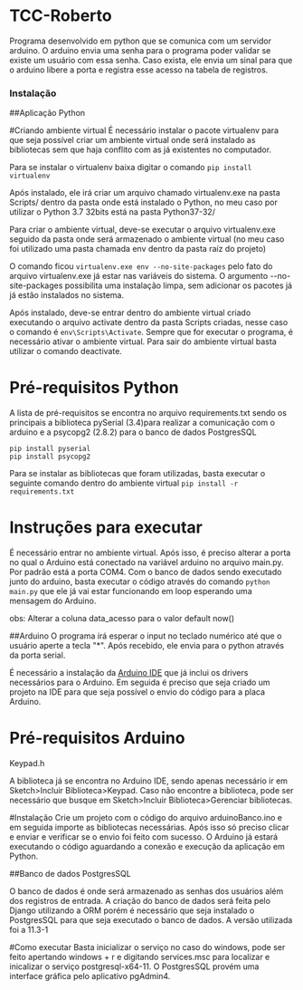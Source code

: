 # TCC-Roberto

Programa desenvolvido em python que se comunica com um servidor arduino. O arduino envia uma senha para o programa poder validar se existe um usuário com essa senha. Caso exista, ele envia um sinal para que o arduino libere a porta e registra esse acesso na tabela de registros.

### Instalação

##Aplicação Python

#Criando ambiente virtual
É necessário instalar o pacote virtualenv para que seja possível criar um ambiente virtual onde será instalado as bibliotecas sem que haja conflito com as já existentes no computador.

Para se instalar o virtualenv baixa digitar o comando `pip install virtualenv`

Após instalado, ele irá criar um arquivo chamado virtualenv.exe na pasta Scripts/ dentro da pasta onde está instalado o Python, no meu caso por utilizar o Python 3.7 32bits está na pasta Python37-32/

Para criar o ambiente virtual, deve-se executar o arquivo virtualenv.exe seguido da pasta onde será armazenado o ambiente virtual (no meu caso foi utilizado uma pasta chamada env dentro da pasta raíz do projeto)

O comando ficou `virtualenv.exe env --no-site-packages` pelo fato do arquivo virtualenv.exe já estar nas variáveis do sistema. O argumento --no-site-packages possibilita uma instalação limpa, sem adicionar os pacotes já já estão instalados no sistema.

Após instalado, deve-se entrar dentro do ambiente virtual criado executando o arquivo activate dentro da pasta Scripts criadas, nesse caso o comando é `env\Scripts\Activate`. Sempre que for executar o programa, é necessário ativar o ambiente virtual. Para sair do ambiente virtual basta utilizar o comando deactivate.

# Pré-requisitos Python
A lista de pré-requisitos se encontra no arquivo requirements.txt sendo os principais a biblioteca pySerial (3.4)para realizar a comunicação com o arduino e a psycopg2 (2.8.2) para o banco de dados PostgresSQL

```
pip install pyserial
pip install psycopg2
```

Para se instalar as bibliotecas que foram utilizadas, basta executar o seguinte comando dentro do ambiente virtual
`pip install -r requirements.txt`

# Instruções para executar
É necessário entrar no ambiente virtual. Após isso, é preciso alterar a porta no qual o Arduino está conectado na variável arduino no arquivo main.py. Por padrão está a porta COM4.
Com o banco de dados sendo executado junto do arduino, basta executar o código através do comando `python main.py` que ele já vai estar funcionando em loop esperando uma mensagem do Arduino.

obs: Alterar a coluna data_acesso para o valor default now()

##Arduino
O programa irá esperar o input no teclado numérico até que o usuário aperte a tecla "*". Após recebido, ele envia para o python através da porta serial.

É necessário a instalação da [Arduino IDE](https://www.arduino.cc/en/Main/Software) que já inclui os drivers necessários para o Arduino. Em seguida é preciso que seja criado um projeto na IDE para que seja possível o envio do código para a placa Arduino.

# Pré-requisitos Arduino
Keypad.h

A biblioteca já se encontra no Arduino IDE, sendo apenas necessário ir em Sketch>Incluir Biblioteca>Keypad. Caso não encontre a biblioteca, pode ser necessário que busque em Sketch>Incluir Biblioteca>Gerenciar bibliotecas.

#Instalação
Crie um projeto com o código do arquivo arduinoBanco.ino e em seguida importe as bibliotecas necessárias. Após isso só preciso clicar e enviar e verificar se o envio foi feito com sucesso. O Arduino já estará executando o código aguardando a conexão e execução da aplicação em Python.

##Banco de dados PostgresSQL

O banco de dados é onde será armazenado as senhas dos usuários além dos registros de entrada. A criação do banco de dados será feita pelo Django utilizando a ORM porém é necessário que seja instalado o PostgresSQL para que seja executado o banco de dados.
A versão utilizada foi a 11.3-1

#Como executar
Basta inicializar o serviço no caso do windows, pode ser feito apertando windows + r e digitando services.msc para localizar e inicalizar o serviço postgresql-x64-11.
O PostgresSQL provém uma interface gráfica pelo aplicativo pgAdmin4.
